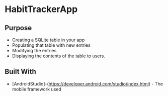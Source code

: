 # HabitTrackerApp


## Purpose

* Creating a SQLite table in your app
* Populating that table with new entries
* Modifying the entries
* Displaying the contents of the table to users.



## Built With
* [AndroidStudio]-(https://developer.android.com/studio/index.html) - The mobile framework used
